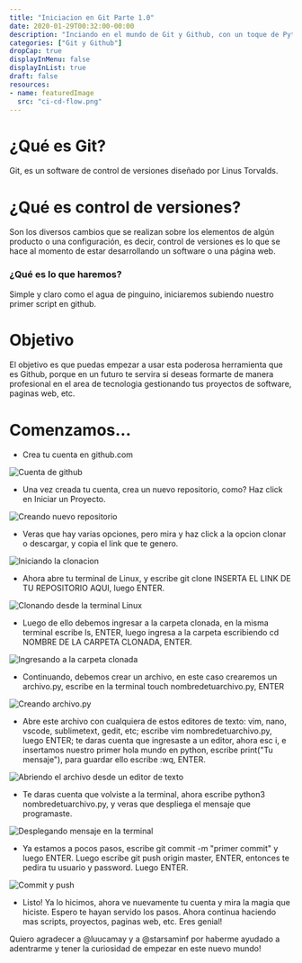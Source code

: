 ```yaml
---
title: "Iniciacion en Git Parte 1.0"
date: 2020-01-29T00:32:00-00:00
description: "Inciando en el mundo de Git y Github, con un toque de Python "
categories: ["Git y Github"]
dropCap: true
displayInMenu: false
displayInList: true
draft: false
resources:
- name: featuredImage
  src: "ci-cd-flow.png"
---
```


# ¿Qué es Git?

Git, es un software de control de versiones diseñado por Linus Torvalds. 

# ¿Qué es control de versiones? 

Son los diversos cambios que se realizan sobre los elementos de algún producto o una configuración, es decir, control de versiones es lo que se hace al momento de estar desarrollando un software o una página web.

### ¿Qué es lo que haremos? 

Simple y claro como el agua de pinguino, iniciaremos subiendo nuestro primer script en github.

# Objetivo

El objetivo es que puedas empezar a usar esta poderosa herramienta que es Github, porque en un futuro te servira si deseas formarte de manera profesional en el area de tecnologia gestionando tus proyectos de software, paginas web, etc. 

# Comenzamos...
+ Crea tu cuenta en github.com

![Cuenta de github](./cuentagithub.png)

+ Una vez creada tu cuenta, crea un nuevo repositorio, como? Haz click en Iniciar un Proyecto. 

![Creando nuevo repositorio](./crearepositorio.png)

+ Veras que hay varias opciones, pero mira y haz click a la opcion clonar o descargar, y copia el link que te genero.

![Iniciando la clonacion](./linkclonacion.png)

+ Ahora abre tu terminal de Linux, y escribe git clone INSERTA EL LINK DE TU REPOSITORIO AQUI, luego ENTER.

![Clonando desde la terminal Linux](./clonando.png)

+ Luego de ello debemos ingresar a la carpeta clonada, en la misma terminal escribe ls, ENTER, luego ingresa a la carpeta escribiendo cd NOMBRE DE LA CARPETA CLONADA, ENTER.

![Ingresando a la carpeta clonada](./ingresandoalacarpeta.png)

+ Continuando, debemos crear un archivo, en este caso crearemos un archivo.py, escribe en la terminal touch nombredetuarchivo.py, ENTER

![Creando archivo.py](./creandotouch.png)

+ Abre este archivo con cualquiera de estos editores de texto:  vim, nano, vscode, sublimetext, gedit, etc; escribe vim nombredetuarchivo.py, luego ENTER; te daras cuenta que ingresaste a un editor, ahora esc i, e insertamos nuestro primer hola mundo en python, escribe print("Tu mensaje"), para guardar ello escribe :wq, ENTER.

![Abriendo el archivo desde un editor de texto](./ingresandoholamundo.png/)

+ Te daras cuenta que volviste a la terminal, ahora escribe python3 nombredetuarchivo.py, y veras que despliega el mensaje que programaste.

![Desplegando mensaje en la terminal](./desplegandomensaje.png/)

+ Ya estamos a pocos pasos, escribe git commit -m "primer commit" y luego ENTER. Luego escribe git push origin master, ENTER, entonces te pedira tu usuario y password. Luego ENTER.

![Commit y push](./originmaster.png/)

+ Listo! Ya lo hicimos, ahora ve nuevamente tu cuenta y mira la magia que hiciste. Espero te hayan servido los pasos. Ahora continua haciendo mas scripts, proyectos, paginas web, etc. Eres genial! 


Quiero agradecer a @luucamay y a @starsaminf por haberme ayudado a adentrarme y tener la curiosidad de empezar en este nuevo mundo! 
